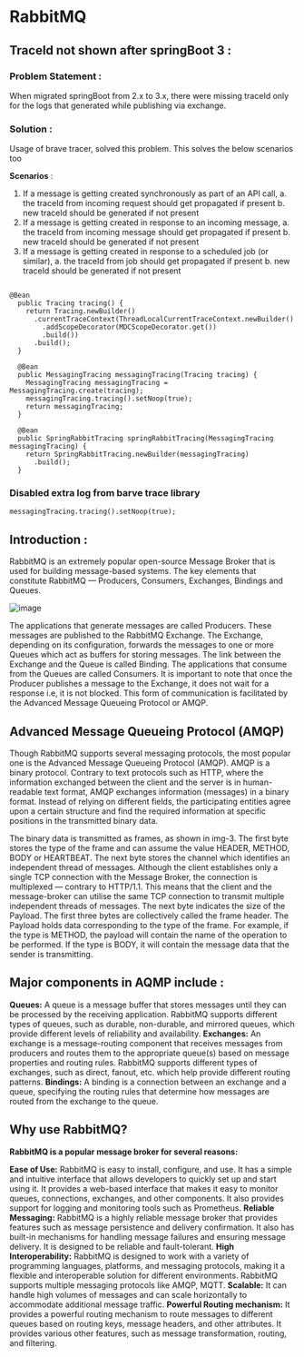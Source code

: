 # RabbitMQ

## TraceId not shown after springBoot 3 :

### Problem Statement :

  When migrated springBoot from 2.x to 3.x, there were missing traceId only for the logs that generated while publishing via exchange.

### Solution :

  Usage of brave tracer, solved this problem. This solves the below scenarios too

**Scenarios** :
  1. If a message is getting created synchronously as part of an API call, 
      a. the traceId from incoming request should get propagated if present
      b. new traceId should be generated if not present
  2. If a message is getting created in response to an incoming message, 
      a. the traceId from incoming message should get propagated if present
      b. new traceId should be generated if not present
  3. If a message is getting created in response to a scheduled job (or similar),
      a. the traceId from job should get propagated if present
      b. new traceId should be generated if not present

```

@Bean
  public Tracing tracing() {
    return Tracing.newBuilder()
      .currentTraceContext(ThreadLocalCurrentTraceContext.newBuilder()
        .addScopeDecorator(MDCScopeDecorator.get())
        .build())
      .build();
  }

  @Bean
  public MessagingTracing messagingTracing(Tracing tracing) {
    MessagingTracing messagingTracing = MessagingTracing.create(tracing);
    messagingTracing.tracing().setNoop(true);
    return messagingTracing;
  }

  @Bean
  public SpringRabbitTracing springRabbitTracing(MessagingTracing messagingTracing) {
    return SpringRabbitTracing.newBuilder(messagingTracing)
      .build();
  }

```

### Disabled extra log from barve trace library

```
messagingTracing.tracing().setNoop(true);
```

## Introduction :
RabbitMQ is an extremely popular open-source Message Broker that is used for building message-based systems. The key elements that constitute RabbitMQ — Producers, Consumers, Exchanges, Bindings and Queues.

![image](https://github.com/imvikki/RabbitMQ/assets/41563822/03dc89d9-edbe-4d29-bee9-978f20fa6b1e)


The applications that generate messages are called Producers. These messages are published to the RabbitMQ Exchange. The Exchange, depending on its configuration, forwards the messages to one or more Queues which act as buffers for storing messages. The link between the Exchange and the Queue is called Binding. The applications that consume from the Queues are called Consumers. It is important to note that once the Producer publishes a message to the Exchange, it does not wait for a response i.e, it is not blocked. This form of communication is facilitated by the Advanced Message Queueing Protocol or AMQP.


## Advanced Message Queueing Protocol (AMQP)
Though RabbitMQ supports several messaging protocols, the most popular one is the Advanced Message Queueing Protocol (AMQP). AMQP is a binary protocol. Contrary to text protocols such as HTTP, where the information exchanged between the client and the server is in human-readable text format, AMQP exchanges information (messages) in a binary format. Instead of relying on different fields, the participating entities agree upon a certain structure and find the required information at specific positions in the transmitted binary data.

The binary data is transmitted as frames, as shown in img-3. The first byte stores the type of the frame and can assume the value HEADER, METHOD, BODY or HEARTBEAT. The next byte stores the channel which identifies an independent thread of messages. Although the client establishes only a single TCP connection with the Message Broker, the connection is multiplexed — contrary to HTTP/1.1. This means that the client and the message-broker can utilise the same TCP connection to transmit multiple independent threads of messages. The next byte indicates the size of the Payload. The first three bytes are collectively called the frame header. The Payload holds data corresponding to the type of the frame. For example, if the type is METHOD, the payload will contain the name of the operation to be performed. If the type is BODY, it will contain the message data that the sender is transmitting.

## Major components in AQMP include :

**Queues:** A queue is a message buffer that stores messages until they can be processed by the receiving application. RabbitMQ supports different types of queues, such as durable, non-durable, and mirrored queues, which provide different levels of reliability and availability.
**Exchanges:** An exchange is a message-routing component that receives messages from producers and routes them to the appropriate queue(s) based on message properties and routing rules. RabbitMQ supports different types of exchanges, such as direct, fanout, etc. which help provide different routing patterns.
**Bindings:** A binding is a connection between an exchange and a queue, specifying the routing rules that determine how messages are routed from the exchange to the queue.

## Why use RabbitMQ?
**RabbitMQ is a popular message broker for several reasons:**

**Ease of Use:** RabbitMQ is easy to install, configure, and use. It has a simple and intuitive interface that allows developers to quickly set up and start using it. It provides a web-based interface that makes it easy to monitor queues, connections, exchanges, and other components. It also provides support for logging and monitoring tools such as Prometheus.
**Reliable Messaging:** RabbitMQ is a highly reliable message broker that provides features such as message persistence and delivery confirmation. It also has built-in mechanisms for handling message failures and ensuring message delivery. It is designed to be reliable and fault-tolerant.
**High Interoperability:** RabbitMQ is designed to work with a variety of programming languages, platforms, and messaging protocols, making it a flexible and interoperable solution for different environments. RabbitMQ supports multiple messaging protocols like AMQP, MQTT.
**Scalable:** It can handle high volumes of messages and can scale horizontally to accommodate additional message traffic.
**Powerful Routing mechanism:** It provides a powerful routing mechanism to route messages to different queues based on routing keys, message headers, and other attributes. It provides various other features, such as message transformation, routing, and filtering.
